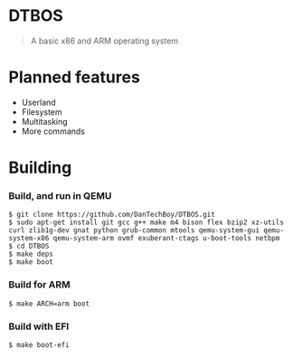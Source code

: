 # DTBOS
> A basic x86 and ARM operating system

# Planned features
- Userland
- Filesystem
- Multitasking
- More commands

# Building
### Build, and run in QEMU
```
$ git clone https://github.com/DanTechBoy/DTBOS.git
$ sudo apt-get install git gcc g++ make m4 bison flex bzip2 xz-utils curl zlib1g-dev gnat python grub-common mtools qemu-system-gui qemu-system-x86 qemu-system-arm ovmf exuberant-ctags u-boot-tools netbpm
$ cd DTBOS
$ make deps
$ make boot
```
### Build for ARM
```
$ make ARCH=arm boot
```
### Build with EFI
```
$ make boot-efi
```